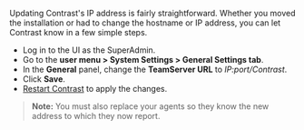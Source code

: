 <!--
title: "Update an IP Address"
description: "Overview of updating your IP address"
tags: "Admin EOP maintenance IP address system settings connect"
-->

Updating Contrast's IP address is fairly straightforward. Whether you moved the installation or had to change the hostname or IP address, you can let Contrast know in a few simple steps. 

* Log in to the UI as the SuperAdmin.
* Go to the **user menu > System Settings > General Settings tab**.
* In the **General** panel, change the **TeamServer URL** to *IP:port/Contrast*.
* Click **Save**.
* [Restart Contrast](installation-setupinstall.html#restart) to apply the changes.

>**Note:** You must also replace your agents so they know the new address to which they now report. 
